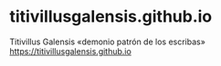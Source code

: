 # titivillusgalensis.github.io
Titivillus Galensis «demonio patrón de los escribas» https://titivillusgalensis.github.io
